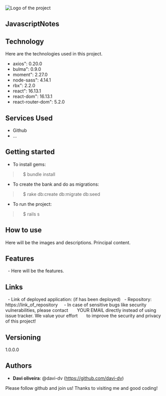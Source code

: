 ![Logo of the project](http://logo_link)

## JavascriptNotes


## Technology 

Here are the technologies used in this project.

* axios": 0.20.0
* bulma": 0.9.0
* moment": 2.27.0
* node-sass": 4.14.1
* rbx": 2.2.0
* react": 16.13.1
* react-dom": 16.13.1
* react-router-dom": 5.2.0
   


## Services Used

* Github
* ...



## Getting started

* To install gems:
>    $ bundle install
* To create the bank and do as migrations:
>    $ rake db:create db:migrate db:seed
* To run the project:
>    $ rails s

## How to use

Here will be the images and descriptions. Principal content.


## Features

  - Here will be the features.


## Links

  - Link of deployed application: (if has been deployed)
  - Repository: https://link_of_repository
    - In case of sensitive bugs like security vulnerabilities, please contact
      YOUR EMAIL directly instead of using issue tracker. We value your effort
      to improve the security and privacy of this project!


## Versioning

1.0.0.0


## Authors

* **Davi oliveira**: @davi-dv (https://github.com/davi-dv)


Please follow github and join us!
Thanks to visiting me and good coding!
